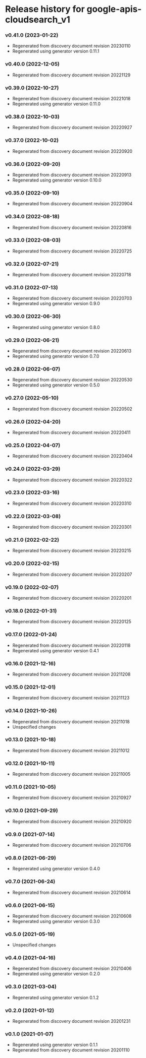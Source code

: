# Release history for google-apis-cloudsearch_v1

### v0.41.0 (2023-01-22)

* Regenerated from discovery document revision 20230110
* Regenerated using generator version 0.11.1

### v0.40.0 (2022-12-05)

* Regenerated from discovery document revision 20221129

### v0.39.0 (2022-10-27)

* Regenerated from discovery document revision 20221018
* Regenerated using generator version 0.11.0

### v0.38.0 (2022-10-03)

* Regenerated from discovery document revision 20220927

### v0.37.0 (2022-10-02)

* Regenerated from discovery document revision 20220920

### v0.36.0 (2022-09-20)

* Regenerated from discovery document revision 20220913
* Regenerated using generator version 0.10.0

### v0.35.0 (2022-09-10)

* Regenerated from discovery document revision 20220904

### v0.34.0 (2022-08-18)

* Regenerated from discovery document revision 20220816

### v0.33.0 (2022-08-03)

* Regenerated from discovery document revision 20220725

### v0.32.0 (2022-07-21)

* Regenerated from discovery document revision 20220718

### v0.31.0 (2022-07-13)

* Regenerated from discovery document revision 20220703
* Regenerated using generator version 0.9.0

### v0.30.0 (2022-06-30)

* Regenerated using generator version 0.8.0

### v0.29.0 (2022-06-21)

* Regenerated from discovery document revision 20220613
* Regenerated using generator version 0.7.0

### v0.28.0 (2022-06-07)

* Regenerated from discovery document revision 20220530
* Regenerated using generator version 0.5.0

### v0.27.0 (2022-05-10)

* Regenerated from discovery document revision 20220502

### v0.26.0 (2022-04-20)

* Regenerated from discovery document revision 20220411

### v0.25.0 (2022-04-07)

* Regenerated from discovery document revision 20220404

### v0.24.0 (2022-03-29)

* Regenerated from discovery document revision 20220322

### v0.23.0 (2022-03-16)

* Regenerated from discovery document revision 20220310

### v0.22.0 (2022-03-08)

* Regenerated from discovery document revision 20220301

### v0.21.0 (2022-02-22)

* Regenerated from discovery document revision 20220215

### v0.20.0 (2022-02-15)

* Regenerated from discovery document revision 20220207

### v0.19.0 (2022-02-07)

* Regenerated from discovery document revision 20220201

### v0.18.0 (2022-01-31)

* Regenerated from discovery document revision 20220125

### v0.17.0 (2022-01-24)

* Regenerated from discovery document revision 20220118
* Regenerated using generator version 0.4.1

### v0.16.0 (2021-12-16)

* Regenerated from discovery document revision 20211208

### v0.15.0 (2021-12-01)

* Regenerated from discovery document revision 20211123

### v0.14.0 (2021-10-26)

* Regenerated from discovery document revision 20211018
* Unspecified changes

### v0.13.0 (2021-10-18)

* Regenerated from discovery document revision 20211012

### v0.12.0 (2021-10-11)

* Regenerated from discovery document revision 20211005

### v0.11.0 (2021-10-05)

* Regenerated from discovery document revision 20210927

### v0.10.0 (2021-09-29)

* Regenerated from discovery document revision 20210920

### v0.9.0 (2021-07-14)

* Regenerated from discovery document revision 20210706

### v0.8.0 (2021-06-29)

* Regenerated using generator version 0.4.0

### v0.7.0 (2021-06-24)

* Regenerated from discovery document revision 20210614

### v0.6.0 (2021-06-15)

* Regenerated from discovery document revision 20210608
* Regenerated using generator version 0.3.0

### v0.5.0 (2021-05-19)

* Unspecified changes

### v0.4.0 (2021-04-16)

* Regenerated from discovery document revision 20210406
* Regenerated using generator version 0.2.0

### v0.3.0 (2021-03-04)

* Regenerated using generator version 0.1.2

### v0.2.0 (2021-01-12)

* Regenerated from discovery document revision 20201231

### v0.1.0 (2021-01-07)

* Regenerated using generator version 0.1.1
* Regenerated from discovery document revision 20201110

